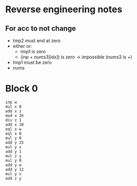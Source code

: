 # Reverse engineering notes

## For acc to not change

- tmp2 must end at zero
- either or:
  - tmp1 is zero
  - (inp + nums3[idx]) is zero -> impossible (nums3 is +)
- tmp1 must be zero
- nums


# Block 0

```commandline
inp w
mul x 0
add x z
mod x 26
div z 1
add x 10
eql x w
eql x 0
mul y 0
add y 25
mul y x
add y 1
mul z y
mul y 0
add y w
add y 12
mul y x
add z y
```


